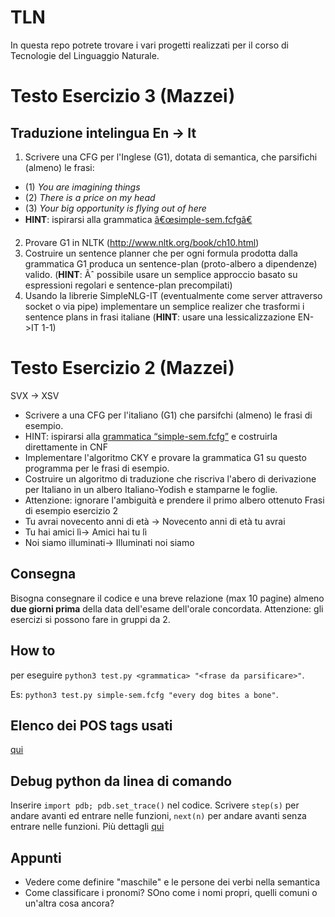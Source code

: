 # TLN
In questa repo potrete trovare i vari progetti realizzati per il corso di Tecnologie del Linguaggio Naturale.

# Testo Esercizio 3 (Mazzei)
## Traduzione intelingua En -> It
1. Scrivere una CFG per l'Inglese (G1), dotata di semantica, che parsifichi (almeno) le frasi:
- (1) *You are imagining things*
- (2) *There is a price on my head*
- (3) *Your big opportunity is flying out of here*
- **HINT**: ispirarsi alla grammatica [â€œsimple-sem.fcfgâ€](https://github.com/nltk/nltk_teach/blob/master/examples/grammars/book_grammars/simple-sem.fcfg)
2. Provare G1 in NLTK (http://www.nltk.org/book/ch10.html)
3. Costruire un sentence planner che per ogni formula prodotta dalla grammatica G1 produca un sentence-plan (proto-albero a dipendenze) valido. (**HINT**: Ãˆ possibile usare un semplice approccio basato su espressioni regolari e sentence-plan precompilati)
4. Usando la librerie SimpleNLG-IT (eventualmente come server attraverso socket o via pipe) implementare un semplice realizer che trasformi i sentence plans in frasi italiane (**HINT**: usare una lessicalizzazione EN->IT 1-1)

# Testo Esercizio 2 (Mazzei)
SVX -> XSV
- Scrivere a una CFG per l'italiano (G1) che parsifchi (almeno) le frasi di esempio.
- HINT: ispirarsi alla [grammatica “simple-sem.fcfg”](https://github.com/nltk/nltk_teach/blob/master/examples/grammars/book_grammars/simple-sem.fcfg) e costruirla direttamente in CNF
- Implementare l'algoritmo CKY e provare la grammatica G1 su questo programma per le frasi di esempio.
- Costruire un algoritmo di traduzione che riscriva l'abero di derivazione per Italiano in un albero Italiano-Yodish e stamparne
le foglie.
- Attenzione: ignorare l'ambiguità e prendere il primo albero ottenuto
Frasi di esempio esercizio 2
- Tu avrai novecento anni di età -> Novecento anni di età tu avrai
- Tu hai amici lì-> Amici hai tu lì
- Noi siamo illuminati-> Illuminati noi siamo


## Consegna
Bisogna consegnare il codice e una breve relazione (max 10 pagine) almeno **due giorni prima** della data dell'esame dell'orale concordata.
Attenzione: gli esercizi si possono fare in gruppi da 2.

## How to
per eseguire `python3 test.py <grammatica> "<frase da parsificare>"`.


Es: `python3 test.py simple-sem.fcfg "every dog bites a bone"`.

## Elenco dei POS tags usati
[qui](https://universaldependencies.org/u/pos/)

## Debug python da linea di comando
Inserire `import pdb; pdb.set_trace()` nel codice. Scrivere `step(s)` per andare avanti ed entrare nelle funzioni, `next(n)` per andare avanti senza entrare nelle funzioni. Più dettagli [qui](https://codeburst.io/how-i-use-python-debugger-to-fix-code-279f11f75866)

## Appunti
- Vedere come definire "maschile" e le persone dei verbi nella semantica
- Come classificare i pronomi? SOno come i nomi propri, quelli comuni o un'altra cosa ancora?
